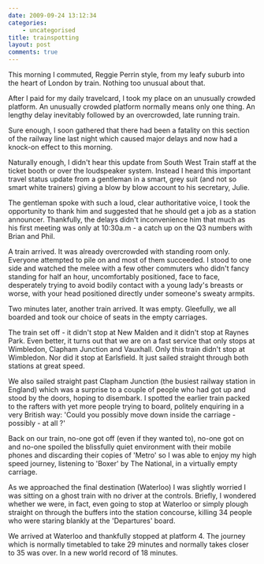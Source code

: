 ```yaml
---
date: 2009-09-24 13:12:34
categories:
    - uncategorised
title: trainspotting
layout: post
comments: true
---
```

This morning I commuted, Reggie Perrin style, from my leafy suburb into
the heart of London by train. Nothing too unusual about that.

After I paid for my daily travelcard, I took my place on an unusually
crowded platform. An unusually crowded platform normally means only one
thing. An lengthy delay inevitably followed by an overcrowded, late
running train.

Sure enough, I soon gathered that there had been a fatality on this
section of the railway line last night which caused major delays and now
had a knock-on effect to this morning.

Naturally enough, I didn't hear this update from South West Train staff
at the ticket booth or over the loudspeaker system. Instead I heard this
important travel status update from a gentleman in a smart, grey suit
(and not so smart white trainers) giving a blow by blow account to his
secretary, Julie.

The gentleman spoke with such a loud, clear authoritative voice, I took
the opportunity to thank him and suggested that he should get a job as a
station announcer. Thankfully, the delays didn't inconvenience him that
much as his first meeting was only at 10:30a.m - a catch up on the Q3
numbers with Brian and Phil.

A train arrived. It was already overcrowded with standing room only.
Everyone attempted to pile on and most of them succeeded. I stood to one
side and watched the melee with a few other commuters who didn't fancy
standing for half an hour, uncomfortably positioned, face to face,
desperately trying to avoid bodily contact with a young lady's breasts
or worse, with your head positioned directly under someone's sweaty
armpits.

Two minutes later, another train arrived. It was empty. Gleefully, we
all boarded and took our choice of seats in the empty carriages.

The train set off - it didn't stop at New Malden and it didn't stop at
Raynes Park. Even better, it turns out that we are on a fast service
that only stops at Wimbledon, Clapham Junction and Vauxhall. Only this
train didn't stop at Wimbledon. Nor did it stop at Earlsfield. It just
sailed straight through both stations at great speed.

We also sailed straight past Clapham Junction (the busiest railway
station in England) which was a surprise to a couple of people who had
got up and stood by the doors, hoping to disembark. I spotted the
earlier train packed to the rafters with yet more people trying to
board, politely enquiring in a very British way: 'Could you possibly
move down inside the carriage - possibly - at all ?'

Back on our train, no-one got off (even if they wanted to), no-one got
on and no-one spoiled the blissfully quiet environment with their mobile
phones and discarding their copies of 'Metro' so I was able to enjoy my
high speed journey, listening to 'Boxer' by The National, in a virtually
empty carriage.

As we approached the final destination (Waterloo) I was slightly worried
I was sitting on a ghost train with no driver at the controls. Briefly,
I wondered whether we were, in fact, even going to stop at Waterloo or
simply plough straight on through the buffers into the station
concourse, killing 34 people who were staring blankly at the
'Departures' board.

We arrived at Waterloo and thankfully stopped at platform 4. The journey
which is normally timetabled to take 29 minutes and normally takes
closer to 35 was over. In a new world record of 18 minutes.
